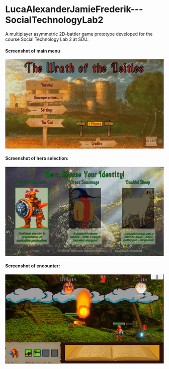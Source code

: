# LucaAlexanderJamieFrederik---SocialTechnologyLab2
A multiplayer asymmetric 2D-battler game prototype developed for the course Social Technology Lab 2 at SDU.

#### Screenshot of main menu
![alt text](Screenshot_main_menu.png "Main Menu")

#### Screenshot of hero selection:
![alt text](Screenshot_hero_selection.png "Hero selection")

#### Screenshot of encounter:
![alt text](Screenshot_battle.png "Combat screenshot")